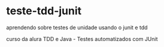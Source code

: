 # teste-tdd-junit
aprendendo sobre testes de unidade usando o junit e tdd

curso da alura TDD e Java - Testes automatizados com JUnit
